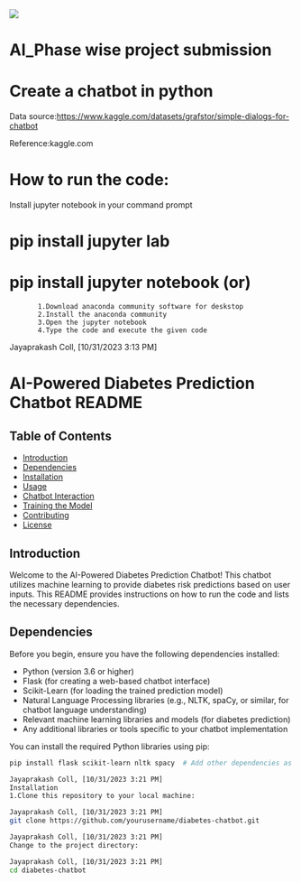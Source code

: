 <img src="https://kriyatec.com/wp-content/uploads/2020/05/chatbot2.jpeg">



# AI_Phase wise project submission
# Create a chatbot in python

Data source:https://www.kaggle.com/datasets/grafstor/simple-dialogs-for-chatbot

Reference:kaggle.com

# How to run the code:
 Install jupyter notebook in your command prompt
 # pip install jupyter lab
  # pip install jupyter notebook (or)
           1.Download anaconda community software for deskstop
           2.Install the anaconda community
           3.Open the jupyter notebook
           4.Type the code and execute the given code

 Jayaprakash Coll, [10/31/2023 3:13 PM]
# AI-Powered Diabetes Prediction Chatbot README

## Table of Contents

- [Introduction](#introduction)
- [Dependencies](#dependencies)
- [Installation](#installation)
- [Usage](#usage)
- [Chatbot Interaction](#chatbot-interaction)
- [Training the Model](#training-the-model)
- [Contributing](#contributing)
- [License](#license)

## Introduction

Welcome to the AI-Powered Diabetes Prediction Chatbot! This chatbot utilizes machine learning to provide diabetes risk predictions based on user inputs. This README provides instructions on how to run the code and lists the necessary dependencies.

## Dependencies

Before you begin, ensure you have the following dependencies installed:

- Python (version 3.6 or higher)
- Flask (for creating a web-based chatbot interface)
- Scikit-Learn (for loading the trained prediction model)
- Natural Language Processing libraries (e.g., NLTK, spaCy, or similar, for chatbot language understanding)
- Relevant machine learning libraries and models (for diabetes prediction)
- Any additional libraries or tools specific to your chatbot implementation

You can install the required Python libraries using pip:

```bash
pip install flask scikit-learn nltk spacy  # Add other dependencies as needed

Jayaprakash Coll, [10/31/2023 3:21 PM]
Installation
1.Clone this repository to your local machine:

Jayaprakash Coll, [10/31/2023 3:21 PM]
git clone https://github.com/yourusername/diabetes-chatbot.git

Jayaprakash Coll, [10/31/2023 3:21 PM]
Change to the project directory:

Jayaprakash Coll, [10/31/2023 3:21 PM]
cd diabetes-chatbot          
 
